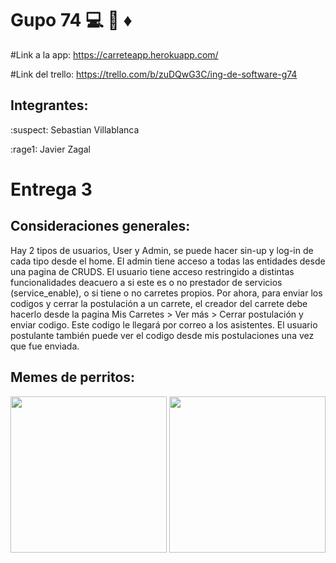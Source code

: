 # Gupo 74 :computer: :gem: :diamonds:

#Link a la app: https://carreteapp.herokuapp.com/

#Link del trello: https://trello.com/b/zuDQwG3C/ing-de-software-g74

## Integrantes:

:suspect: Sebastian Villablanca

:rage1: Javier Zagal 

# Entrega 3

## Consideraciones generales:

Hay 2 tipos de usuarios, User y Admin, se puede hacer sin-up y log-in de cada tipo desde el home.
El admin tiene acceso a todas las entidades desde una pagina de CRUDS.
El usuario tiene acceso restringido a distintas funcionalidades deacuero a si este es o no prestador de servicios (service_enable), o si tiene o no carretes propios.
Por ahora, para enviar los codigos y cerrar la postulación a un carrete, el creador del carrete debe hacerlo desde la pagina Mis Carretes > Ver más > Cerrar postulación y enviar codigo. Este codigo le llegará por correo a los asistentes. El usuario postulante también puede ver el codigo desde mis postulaciones una vez que fue enviada. 








## Memes de perritos:
<img src="https://i.kym-cdn.com/photos/images/newsfeed/000/305/235/07a.jpg" width="250">

<img src="https://images-ext-2.discordapp.net/external/FKmXiqTiM6lcOlA5i215xiWTAZIVY81iInx325Qwfmo/%3Fq%3Dtbn%253AANd9GcSIlU8CedhPIAogSlRi-BlLC6UXIsZlP0jp-g%26usqp%3DCAU/https/encrypted-tbn0.gstatic.com/images" width="250">


